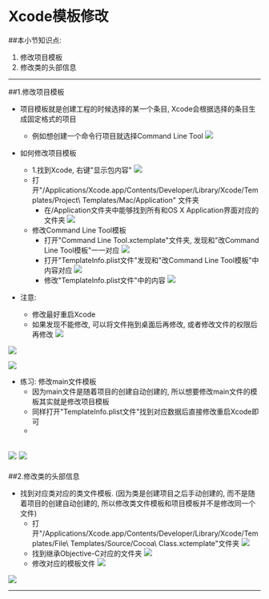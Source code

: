 # Xcode模板修改
##本小节知识点:
1. 修改项目模板
2. 修改类的头部信息

---


##1.修改项目模板
- 项目模板就是创建工程的时候选择的某一个条目, Xcode会根据选择的条目生成固定格式的项目
    + 例如想创建一个命令行项目就选择Command Line Tool
![](http://7xj0kx.com1.z0.glb.clouddn.com/Snip20150529_35.png)

- 如何修改项目模板
    + 1.找到Xcode, 右键"显示包内容"
![](http://7xj0kx.com1.z0.glb.clouddn.com/Snip20150529_44.png)
    + 打开"/Applications/Xcode.app/Contents/Developer/Library/Xcode/Templates/Project\ Templates/Mac/Application" 文件夹
        * 在/Application文件夹中能够找到所有和OS X Application界面对应的文件夹
![](http://7xj0kx.com1.z0.glb.clouddn.com/Snip20150529_36.png)
    + 修改Command Line Tool模板
        * 打开"Command Line Tool.xctemplate"文件夹, 发现和"改Command Line Tool模板"一一对应
![](http://7xj0kx.com1.z0.glb.clouddn.com/Snip20150529_38.png)
        * 打开"TemplateInfo.plist文件"发现和"改Command Line Tool模板"中内容对应
![](http://7xj0kx.com1.z0.glb.clouddn.com/Snip20150529_39.png)
        * 修改"TemplateInfo.plist文件"中的内容
![](http://7xj0kx.com1.z0.glb.clouddn.com/Snip20150529_41.png)

- 注意:
    + 修改最好重启Xcode
    + 如果发现不能修改, 可以将文件拖到桌面后再修改, 或者修改文件的权限后再修改
![](http://7xj0kx.com1.z0.glb.clouddn.com/Snip20150529_40.png)

![](http://7xj0kx.com1.z0.glb.clouddn.com/Snip20150530_46.png)

![](http://7xj0kx.com1.z0.glb.clouddn.com/Snip20150530_49.png)


- 练习: 修改main文件模板
    + 因为main文件是随着项目的创建自动创建的, 所以想要修改main文件的模板其实就是修改项目模板
    + 同样打开"TemplateInfo.plist文件"找到对应数据后直接修改重启Xcode即可
    +
![](http://7xj0kx.com1.z0.glb.clouddn.com/Snip20150530_53.png)
![](http://7xj0kx.com1.z0.glb.clouddn.com/Snip20150530_54.png)
---

##2.修改类的头部信息
- 找到对应类对应的类文件模板. (因为类是创建项目之后手动创建的, 而不是随着项目的创建自动创建的, 所以修改类文件模板和项目模板并不是修改同一个文件)
    + 打开"/Applications/Xcode.app/Contents/Developer/Library/Xcode/Templates/File\ Templates/Source/Cocoa\ Class.xctemplate"文件夹
![](http://7xj0kx.com1.z0.glb.clouddn.com/Snip20150530_56.png)
    + 找到继承Objective-C对应的文件夹
![](http://7xj0kx.com1.z0.glb.clouddn.com/Snip20150530_61.png)
    + 修改对应的模板文件
![](http://7xj0kx.com1.z0.glb.clouddn.com/Snip20150530_58.png)

![](http://7xj0kx.com1.z0.glb.clouddn.com/Snip20150530_59.png)

---
